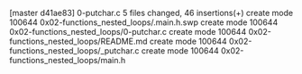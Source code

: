 [master d41ae83] 0-putchar.c
 5 files changed, 46 insertions(+)
 create mode 100644 0x02-functions_nested_loops/.main.h.swp
 create mode 100644 0x02-functions_nested_loops/0-putchar.c
 create mode 100644 0x02-functions_nested_loops/README.md
 create mode 100644 0x02-functions_nested_loops/_putchar.c
 create mode 100644 0x02-functions_nested_loops/main.h
